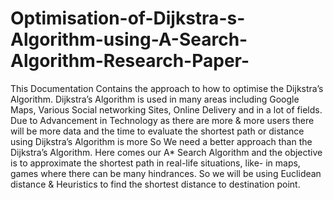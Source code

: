 # Optimisation-of-Dijkstra-s-Algorithm-using-A-Search-Algorithm-Research-Paper-
This Documentation Contains the approach to how to optimise the Dijkstra’s Algorithm. Dijkstra’s Algorithm is used in many areas including Google Maps, Various Social networking Sites, Online Delivery and in a lot of fields. Due to Advancement in Technology as there are more &amp; more users there will be more data and the time to evaluate the shortest path or distance using Dijkstra’s Algorithm is more So We need a better approach than the Dijkstra’s Algorithm. Here comes our A* Search Algorithm and the objective is to approximate the shortest path in real-life situations, like- in maps, games where there can be many hindrances. So we will be using Euclidean distance &amp; Heuristics to find the shortest distance to destination point.

